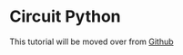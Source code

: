 # Circuit Python

This tutorial will be moved over from [Github](https://github.com/2491-NoMythic/circuitPython/wiki)
